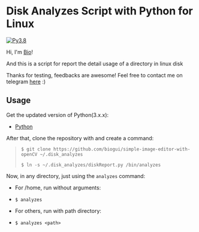 # Disk Analyzes Script with Python for Linux
[![Py3.8](https://img.shields.io/badge/Python-3.8-blueviolet.svg)](https://docs.python.org/release/3.8/whatsnew/changelog.html#changelog)

Hi, I'm [Bio](https://github.com/biogui)!

And this is a script for report the detail usage of a directory in linux disk

Thanks for testing, feedbacks are awesome! Feel free to contact me on telegram [here](https://t.me/gui_bio) :)

## Usage
Get the updated version of Python(3.x.x):
* [Python](https://realpython.com/installing-python/)

After that, clone the repository with and create a command:

>`$ git clone https://github.com/biogui/simple-image-editor-with-openCV ~/.disk_analyzes`
>
> `$ ln -s ~/.disk_analyzes/diskReport.py /bin/analyzes`

Now, in any directory, just using the `analyzes` command:
* For /home, run without arguments:
* `$ analyzes`

* For others, run with path directory:
* `$ analyzes <path>`




